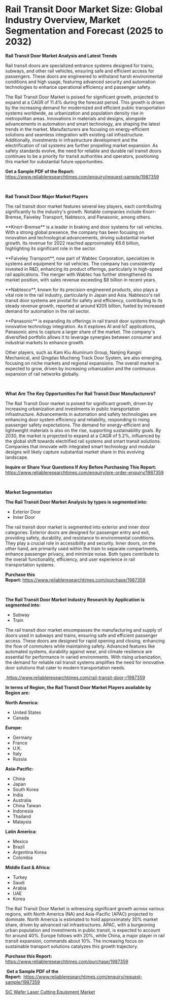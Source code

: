 <p><h1>Rail Transit Door Market Size: Global Industry Overview, Market Segmentation and Forecast (2025 to 2032)</h1></p><p><strong>Rail Transit Door Market Analysis and Latest Trends</strong></p>
<p><p>Rail transit doors are specialized entrance systems designed for trains, subways, and other rail vehicles, ensuring safe and efficient access for passengers. These doors are engineered to withstand harsh environmental conditions and high usage, featuring advanced security and automation technologies to enhance operational efficiency and passenger safety.</p><p>The Rail Transit Door Market is poised for significant growth, projected to expand at a CAGR of 11.4% during the forecast period. This growth is driven by the increasing demand for modernized and efficient public transportation systems worldwide, as urbanization and population density rise in metropolitan areas. Innovations in materials and designs, alongside advancements in automation and smart technology, are shaping the latest trends in the market. Manufacturers are focusing on energy-efficient solutions and seamless integration with existing rail infrastructure. Additionally, investments in infrastructure development and the electrification of rail systems are further propelling market expansion. As safety standards evolve, the need for reliable and durable rail transit doors continues to be a priority for transit authorities and operators, positioning this market for substantial future opportunities.</p></p>
<p><strong>Get a Sample PDF of the Report:&nbsp;</strong> <a href="https://www.reliableresearchtimes.com/enquiry/request-sample/1987359?utm_campaign=2196&utm_medium=2&utm_source=Github&utm_content=ia&utm_term=02032025&utm_id=rail-transit-door">https://www.reliableresearchtimes.com/enquiry/request-sample/1987359</a></p>
<p>&nbsp;</p>
<p><strong>Rail Transit Door Major Market Players</strong></p>
<p><p>The rail transit door market features several key players, each contributing significantly to the industry's growth. Notable companies include Knorr-Bremse, Faiveley Transport, Nabtesco, and Panasonic, among others.</p><p>**Knorr-Bremse** is a leader in braking and door systems for rail vehicles. With a strong global presence, the company has been focusing on innovation and technological advancements, driving substantial market growth. Its revenue for 2022 reached approximately €6.6 billion, highlighting its significant role in the sector.</p><p>**Faiveley Transport**, now part of Wabtec Corporation, specializes in systems and equipment for rail vehicles. The company has consistently invested in R&D, enhancing its product offerings, particularly in high-speed rail applications. The merger with Wabtec has further strengthened its market position, with sales revenue exceeding $8 billion in recent years.</p><p>**Nabtesco**, known for its precision-engineered products, also plays a vital role in the rail industry, particularly in Japan and Asia. Nabtesco's rail transit door systems are pivotal for safety and efficiency, contributing to its steady revenue growth, reported at around ¥205 billion, fueled by increased demand for automation in the rail sector.</p><p>**Panasonic** is expanding its offerings in rail transit door systems through innovative technology integration. As it explores AI and IoT applications, Panasonic aims to capture a larger share of the market. The company's diversified portfolio allows it to leverage synergies between consumer and industrial markets to enhance growth.</p><p>Other players, such as Kam Kiu Aluminum Group, Nanjing Kangni Mechanical, and Qingdao Mucheng Track Door System, are also emerging, focusing on niche markets and regional expansions. The overall market is expected to grow, driven by increasing urbanization and the continuous expansion of rail networks globally.</p></p>
<p>&nbsp;</p>
<p><strong>What Are The Key Opportunities For Rail Transit Door Manufacturers?</strong></p>
<p><p>The Rail Transit Door market is poised for significant growth, driven by increasing urbanization and investments in public transportation infrastructure. Advancements in automation and safety technologies are enhancing door system efficiency and reliability, responding to rising passenger safety expectations. The demand for energy-efficient and lightweight materials is also on the rise, supporting sustainability goals. By 2030, the market is projected to expand at a CAGR of 5.2%, influenced by the global shift towards electrified rail systems and smart transit solutions. Companies that innovate with integrated smart technology and modular designs will likely capture substantial market share in this evolving landscape.</p></p>
<p><strong>Inquire or Share Your Questions If Any Before Purchasing This Report:</strong> <a href="https://www.reliableresearchtimes.com/enquiry/pre-order-enquiry/1987359?utm_campaign=2196&utm_medium=2&utm_source=Github&utm_content=ia&utm_term=02032025&utm_id=rail-transit-door">https://www.reliableresearchtimes.com/enquiry/pre-order-enquiry/1987359</a></p>
<p>&nbsp;</p>
<p><strong>Market Segmentation</strong></p>
<p><strong>The Rail Transit Door Market Analysis by types is segmented into:</strong></p>
<p><ul><li>Exterior Door</li><li>Inner Door</li></ul></p>
<p><p>The rail transit door market is segmented into exterior and inner door categories. Exterior doors are designed for passenger entry and exit, providing safety, durability, and resistance to environmental conditions. They play a crucial role in accessibility and security. Inner doors, on the other hand, are primarily used within the train to separate compartments, enhance passenger privacy, and minimize noise. Both types contribute to the overall functionality, efficiency, and user experience in rail transportation systems.</p></p>
<p><strong>Purchase this Report:&nbsp;</strong><a href="https://www.reliableresearchtimes.com/purchase/1987359?utm_campaign=2196&utm_medium=2&utm_source=Github&utm_content=ia&utm_term=02032025&utm_id=rail-transit-door">https://www.reliableresearchtimes.com/purchase/1987359</a></p>
<p>&nbsp;</p>
<p><strong>The Rail Transit Door Market Industry Research by Application is segmented into:</strong></p>
<p><ul><li>Subway</li><li>Train</li></ul></p>
<p><p>The rail transit door market encompasses the manufacturing and supply of doors used in subways and trains, ensuring safe and efficient passenger access. These doors are designed for rapid opening and closing, enhancing the flow of commuters while maintaining safety. Advanced features like automated systems, durability against wear, and climate resilience are essential for performance in varied environments. With rising urbanization, the demand for reliable rail transit systems amplifies the need for innovative door solutions that cater to modern transportation needs.</p></p>
<p><a href="https://www.reliableresearchtimes.com/rail-transit-door-r1987359?utm_campaign=2196&utm_medium=2&utm_source=Github&utm_content=ia&utm_term=02032025&utm_id=rail-transit-door">&nbsp;https://www.reliableresearchtimes.com/rail-transit-door-r1987359</a></p>
<p><strong>In terms of Region, the Rail Transit Door Market Players available by Region are:</strong></p>
<p>
    <p> <strong> North America: </strong>
        <ul>
            <li>United States</li>
            <li>Canada</li>
        </ul>
        </p> 
    <p> <strong> Europe: </strong>
        <ul>
            <li>Germany</li>
            <li>France</li>
            <li>U.K.</li>
            <li>Italy</li>
            <li>Russia</li>
        </ul>
        </p> 
    <p> <strong> Asia-Pacific: </strong>
        <ul>
            <li>China</li>
            <li>Japan</li>
            <li>South Korea</li>
            <li>India</li>
            <li>Australia</li>
            <li>China Taiwan</li>
            <li>Indonesia</li>
            <li>Thailand</li>
            <li>Malaysia</li>
        </ul>
        </p> 
    <p> <strong> Latin America: </strong>
        <ul>
            <li>Mexico</li>
            <li>Brazil</li>
            <li>Argentina Korea</li>
            <li>Colombia</li>
        </ul>
        </p> 
    <p> <strong> Middle East & Africa: </strong>
        <ul>
            <li>Turkey</li>
            <li>Saudi</li>
            <li>Arabia</li>
            <li>UAE</li>
            <li>Korea</li>
        </ul>
    </p>
    </p>
<p><p>The Rail Transit Door Market is witnessing significant growth across various regions, with North America (NA) and Asia-Pacific (APAC) projected to dominate. North America is estimated to hold approximately 30% market share, driven by advanced rail infrastructures. APAC, with a burgeoning urban population and investments in public transit, is expected to account for around 40%. Europe follows with 20%, while China, a major player in rail transit expansion, commands about 10%. The increasing focus on sustainable transport solutions catalyzes this growth trajectory.</p></p>
<p><strong>Purchase this Report: </strong><a href="https://www.reliableresearchtimes.com/purchase/1987359?utm_campaign=2196&utm_medium=2&utm_source=Github&utm_content=ia&utm_term=02032025&utm_id=rail-transit-door">https://www.reliableresearchtimes.com/purchase/1987359</a></p>
<p>&nbsp;<strong>Get a Sample PDF of the Report:&nbsp;&nbsp;</strong><a href="https://www.reliableresearchtimes.com/enquiry/request-sample/1987359?utm_campaign=2196&utm_medium=2&utm_source=Github&utm_content=ia&utm_term=02032025&utm_id=rail-transit-door">https://www.reliableresearchtimes.com/enquiry/request-sample/1987359</a></p>
<p><strong></strong></p>
<p><p><a href="https://github.com/MariaWashington76/Market-Research-Report-List-1/blob/main/sic-wafer-laser-cutting-equipment-market.md?utm_campaign=2196&utm_medium=2&utm_source=Github&utm_content=ia&utm_term=02032025&utm_id=rail-transit-door">SiC Wafer Laser Cutting Equipment Market</a></p></p>